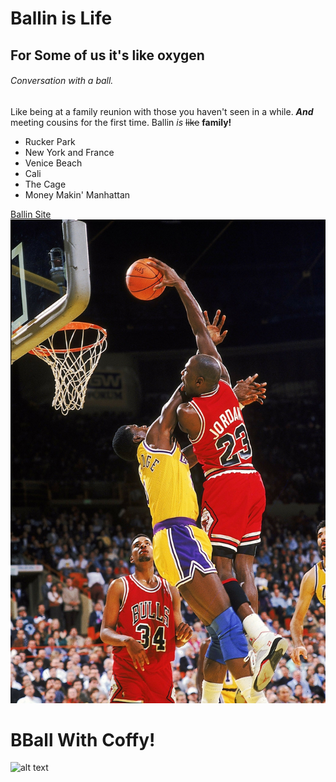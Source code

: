 # Ballin is Life
## For Some of us it's like oxygen

###### Conversation with a ball.
Like being at a family reunion with those you haven't seen in a while. ***And*** meeting cousins for the first time. Ballin *is* ~~like~~ **family!**  


 * Rucker Park
* New York and France
 * Venice Beach
* Cali
 * The Cage
* Money Makin' Manhattan



[Ballin Site](http://www.currentinculture.com)
![local photo](assets/mike.jpg)

# BBall With Coffy!
![alt text](https://upload.wikimedia.org/wikipedia/en/c/c9/Coffy.jpg)
